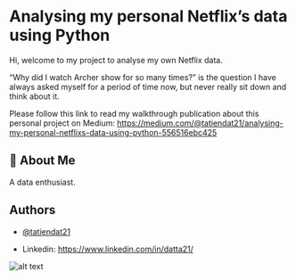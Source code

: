 
# Analysing my personal Netflix’s data using Python

Hi, welcome to my project to analyse my own Netflix data.

“Why did I watch Archer show for so many times?” is the question I have always asked myself for a period of time now, but never really sit down and think about it.

Please follow this link to read my walkthrough publication about this personal project on Medium: https://medium.com/@tatiendat21/analysing-my-personal-netflixs-data-using-python-556516ebc425

## 🚀 About Me
A data enthusiast.


## Authors

- [@tatiendat21](https://github.com/tatiendat21)

- Linkedin: https://www.linkedin.com/in/datta21/


![alt text](https://www.streamingrant.com/wp-content/uploads/2022/11/Archer-1-768x432.jpg.webp)

